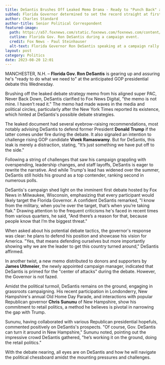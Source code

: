 ```yaml
---
title: DeSantis Brushes Off Leaked Memo Drama - Ready to "Punch Back" at GOP Showdown
subhed: Florida Governor determined to set the record straight at first Republican presidential nomination debate
author: Charles Standard
author-title: Senior Political Correspondent
featured-image: 
  path: https://a57.foxnews.com/static.foxnews.com/foxnews.com/content/uploads/2023/08/640/320/Ron-DeSantis-Manchester-NH-August-19-2023.jpg?ve=1&tl=1
  cutline: Florida Gov. Ron DeSantis during a campaign event.
  credit: Fox News - Paul Steinhauser
  alt-text: Florida Governor Ron DeSantis speaking at a campaign rally.
layout: post
category: Politics
date: 2023-08-20 12:01
---
```


MANCHESTER, N.H. – **Florida Gov. Ron DeSantis** is gearing up and assuring he's "ready to do what we need to" at the anticipated GOP presidential debate this Wednesday.

Brushing off the leaked debate strategy memo from his aligned super PAC, Never Back Down, DeSantis clarified to Fox News Digital, "the memo is not mine. I haven’t read it." The memo had made waves in the media and political circles, particularly after the New York Times reported its existence, which hinted at DeSantis's possible debate strategies.

The leaked document had several eyebrow-raising recommendations, most notably advising DeSantis to defend former President **Donald Trump** if the latter comes under fire during the debate. It also signaled an intention to challenge rising GOP candidate **Vivek Ramaswamy**. But for DeSantis, this leak is merely a distraction, stating, "It’s just something we have put off to the side."

Following a string of challenges that saw his campaign grappling with overspending, leadership changes, and staff layoffs, DeSantis is eager to rewrite the narrative. And while Trump's lead has widened over the summer, DeSantis still holds his ground as a top contender, ranking second in numerous polls.

DeSantis's campaign shed light on the imminent first debate hosted by Fox News in Milwaukee, Wisconsin, emphasizing that every participant would likely target the Florida Governor. A confident DeSantis remarked, "I know from the military, when you’re over the target, that’s when you’re taking flak." Drawing attention to the frequent criticisms he's faced in recent times from various quarters, he said, "And there’s a reason for that, because people know that I’m the biggest threat."

When asked about his potential debate tactics, the governor's response was clear: he plans to defend his position and showcase his vision for America. "Yes, that means defending ourselves but more importantly showing why we are the leader to get this country turned around," DeSantis affirmed.

In another twist, a new memo distributed to donors and supporters by **James Uthmeier**, the newly appointed campaign manager, indicated that DeSantis is primed for the "center of attacks" during the debate. However, the Governor is not fazed.

Amidst the political turmoil, DeSantis remains on the ground, engaging in grassroots campaigning. His recent participation in Londonderry, New Hampshire's annual Old Home Day Parade, and interactions with popular Republican governor **Chris Sununu** of New Hampshire, show his commitment to retail politics, a method he believes is pivotal in narrowing the gap with Trump.

Sununu, having collaborated with various Republican presidential hopefuls, commented positively on DeSantis's prospects. "Of course, Gov. DeSantis can turn it around in New Hampshire," Sununu noted, pointing out the impressive crowd DeSantis gathered, "he’s working it on the ground, doing the retail politics."

With the debate nearing, all eyes are on DeSantis and how he will navigate the political chessboard amidst the mounting pressures and challenges. 
